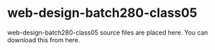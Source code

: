 # web-design-batch280-class05
web-design-batch280-class05 source files are placed here. You can download this from here.
